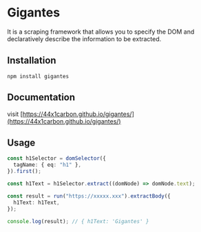 # Gigantes

It is a scraping framework that allows you to specify the DOM and declaratively describe the information to be extracted.

## Installation

```
npm install gigantes
```

## Documentation

visit [https://44x1carbon.github.io/gigantes/](https://44x1carbon.github.io/gigantes/)

## Usage

```typescript
const h1Selector = domSelector({
  tagName: { eq: "h1" },
}).first();

const h1Text = h1Selector.extract((domNode) => domNode.text);

const result = run("https://xxxxx.xxx").extractBody({
  h1Text: h1Text,
});

console.log(result); // { h1Text: 'Gigantes' }
```
